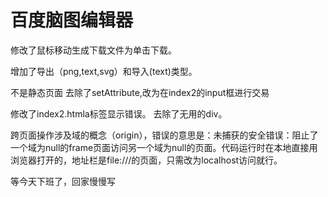 # 百度脑图编辑器

修改了鼠标移动生成下载文件为单击下载。

增加了导出（png,text,svg）和导入(text)类型。

不是静态页面
去除了setAttribute,改为在index2的input框进行交易


修改了index2.htmla标签显示错误。
去除了无用的div。

跨页面操作涉及域的概念（origin），错误的意思是：未捕获的安全错误：阻止了一个域为null的frame页面访问另一个域为null的页面。代码运行时在本地直接用浏览器打开的，地址栏是file:///的页面，只需改为localhost访问就行。


等今天下班了，回家慢慢写